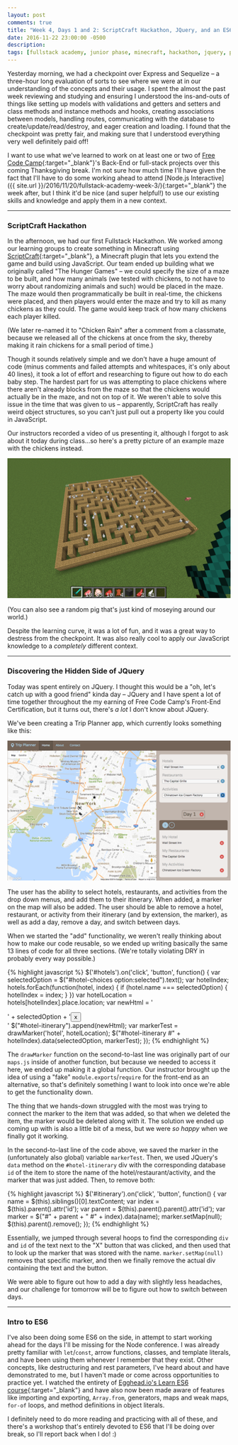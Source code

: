 ```yaml
---
layout: post
comments: true
title: "Week 4, Days 1 and 2: ScriptCraft Hackathon, JQuery, and an ES6 Intro"
date: 2016-11-22 23:00:00 -0500
description:
tags: [fullstack academy, junior phase, minecraft, hackathon, jquery, projects, trip planner app, es6]
---
```


Yesterday morning, we had a checkpoint over Express and Sequelize – a three-hour long evaluation of sorts to see where we were at in our understanding of the concepts and their usage. I spent the almost the past week reviewing and studying and ensuring I understood the ins-and-outs of things like setting up models with validations and getters and setters and class methods and instance methods and hooks, creating associations between models, handling routes, communicating with the database to create/update/read/destroy, and eager creation and loading. I found that the checkpoint was pretty fair, and making sure that I understood everything very well definitely paid off!

I want to use what we've learned to work on at least one or two of [Free Code Camp](https://www.freecodecamp.com){:target="_blank"}'s Back-End or full-stack projects over this coming Thanksgiving break. I'm not sure how much time I'll have given the fact that I'll have to do some working ahead to attend [Node.js Interactive]({{ site.url }}/2016/11/20/fullstack-academy-week-3/){:target="_blank"} the week after, but I think it'd be nice (and super helpful!) to use our existing skills and knowledge and apply them in a new context.

---

### ScriptCraft Hackathon

In the afternoon, we had our first Fullstack Hackathon. We worked among our learning groups to create something in Minecraft using [ScriptCraft](http://scriptcraftjs.org){:target="_blank"}, a Minecraft plugin that lets you extend the game and build using JavaScript. Our team ended up building what we originally called "The Hunger Games" – we could specify the size of a maze to be built, and how many animals (we tested with chickens, to not have to worry about randomizing animals and such) would be placed in the maze. The maze would then programmatically be built in real-time, the chickens were placed, and then players would enter the maze and try to kill as many chickens as they could. The game would keep track of how many chickens each player killed.

(We later re-named it to "Chicken Rain" after a comment from a classmate, because we released all of the chickens at once from the sky, thereby making it rain chickens for a small period of time.)

Though it sounds relatively simple and we don't have a huge amount of code (minus comments and failed attempts and whitespaces, it's only about 40 lines), it took a lot of effort and researching to figure out how to do each baby step. The hardest part for us was attempting to place chickens where there aren't already blocks from the maze so that the chickens would actually be in the maze, and not on top of it. We weren't able to solve this issue in the time that was given to us – apparently, ScriptCraft has really weird object structures, so you can't just pull out a property like you could in JavaScript.

Our instructors recorded a video of us presenting it, although I forgot to ask about it today during class...so here's a pretty picture of an example maze with the chickens instead.

<img src="/images/posts/2016-11/scriptcraft-hackathon-game.png" class="center-img" alt="ScriptCraft Hackathon Game"/>

(You can also see a random pig that's just kind of moseying around our world.)

Despite the learning curve, it was a lot of fun, and it was a great way to destress from the checkpoint. It was also really cool to apply our JavaScript knowledge to a *completely* different context.

---

### Discovering the Hidden Side of JQuery

Today was spent entirely on JQuery. I thought this would be a "oh, let's catch up with a good friend" kinda day – JQuery and I have spent a lot of time together throughout the my earning of Free Code Camp's Front-End Certification, but it turns out, there's *a lot* I don't know about JQuery.

We've been creating a Trip Planner app, which currently looks something like this:

<img src="/images/posts/2016-11/trip-planner-app-jquery.png" class="center-img" alt="Trip Planner App"/>

The user has the ability to select hotels, restaurants, and activities from the drop down menus, and add them to their itinerary. When added, a marker on the map will also be added. The user should be able to remove a hotel, restaurant, or activity from their itinerary (and by extension, the marker), as well as add a day, remove a day, and switch between days.

When we started the "add" functionality, we weren't really thinking about how to make our code reusable, so we ended up writing basically the same 13 lines of code for all three sections. (We're totally violating DRY in probably every way possible.)

{% highlight javascript %}
$('#hotels').on('click', 'button', function() {
  var selectedOption = $("#hotel-choices option:selected").text();
  var hotelIndex;
  hotels.forEach(function(hotel, index) {
    if (hotel.name === selectedOption) {
      hotelIndex = index;
    }
  })
  var hotelLocation = hotels[hotelIndex].place.location;
  var newHtml = '<div id=' + hotelIndex + ' class="itinerary-item"><span class="title">' + selectedOption + '</span><button class="btn btn-xs btn-danger remove btn-circle">x</button></div>'
  $("#hotel-itinerary").append(newHtml);
  var markerTest = drawMarker('hotel', hotelLocation);
  $("#hotel-itinerary #" + hotelIndex).data(selectedOption, markerTest);
});
{% endhighlight %}

The `drawMarker` function on the second-to-last line was originally part of our `maps.js` inside of another function, but because we needed to access it here, we ended up making it a global function. Our instructor brought up the idea of using a "fake" `module.exports`/`require` for the front-end as an alternative, so that's definitely something I want to look into once we're able to get the functionality down.

The thing that we hands-down struggled with the most was trying to connect the marker to the item that was added, so that when we deleted the item, the marker would be deleted along with it. The solution we ended up coming up with is also a little bit of a mess, but we were *so happy* when we finally got it working.

In the second-to-last line of the code above, we saved the marker in the (unfortunately also global) variable `markerTest`. Then, we used JQuery's `data` method on the `#hotel-itinerary` div with the corresponding database `id` of the item to store the name of the hotel/restaurant/activity, and the marker that was just added. Then, to remove both:

{% highlight javascript %}
$('#itinerary').on('click', 'button', function() {
  var name = $(this).siblings()[0].textContent;
  var index = $(this).parent().attr('id');
  var parent = $(this).parent().parent().attr('id');
  var marker = $("#" + parent + " #" + index).data(name);
  marker.setMap(null);
  $(this).parent().remove();
});
{% endhighlight %}

Essentially, we jumped through several hoops to find the corresponding `div` and `id` of the text next to the "X" button that was clicked, and then used that to look up the marker that was stored with the name. `marker.setMap(null)` removes that specific marker, and then we finally remove the actual div containing the text and the button.

We were able to figure out how to add a day with slightly less headaches, and our challenge for tomorrow will be to figure out how to switch between days.

---

### Intro to ES6

I've also been doing some ES6 on the side, in attempt to start working ahead for the days I'll be missing for the Node conference. I was already pretty familiar with `let`/`const`, arrow functions, classes, and template literals, and have been using them whenever I remember that they exist. Other concepts, like destructuring and rest parameters, I've heard about and have demonstrated to me, but I haven't made or come across opportunities to practice yet. I watched the entirety of [Egghead.io's Learn ES6 course](https://egghead.io/courses/learn-es6-ecmascript-2015){:target="_blank"} and have also now been made aware of features like importing and exporting, `Array.from`, generators, maps and weak maps, `for-of` loops, and method definitions in object literals.

I definitely need to do more reading and practicing with all of these, and there's a workshop that's entirely devoted to ES6 that I'll be doing over break, so I'll report back when I do! :)
